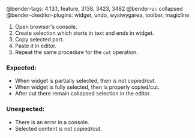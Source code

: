 @bender-tags: 4.13.1, feature, 3138, 3423, 3482
@bender-ui: collapsed
@bender-ckeditor-plugins: widget, undo, wysiwygarea, toolbar, magicline

1. Open browser's console.
2. Create selection which starts in text and ends in widget.
3. Copy selected part.
4. Paste it in editor.
5. Repeat the same procedure for the `cut` operation.

### Expected:
* When widget is partially selected, then is not copied/cut.
* When widget is fully selected, then is properly copied/cut.
* After cut there remain collapsed selection in the editor.

### Unexpected:
* There is an error in a console.
* Selected content is not copied/cut.
